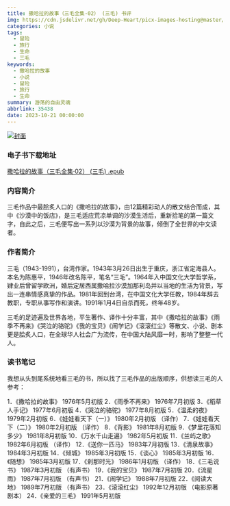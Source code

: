 ```yaml
---
title: 撒哈拉的故事（三毛全集·02） (三毛) 书评
img: https://cdn.jsdelivr.net/gh/Deep-Heart/picx-images-hosting@master/boomments/撒哈拉的故事（三毛全集·02）.3ukeeiwie880.webp
categories: 小说
tags:
  - 冒险
  - 旅行
  - 生命
  - 三毛
keywords:
  - 撒哈拉的故事
  - 小说
  - 冒险
  - 旅行
  - 生命
summary: 游荡的自由灵魂
abbrlink: 35438
date: 2023-10-21 00:00:00
---
```


[![封面](https://cdn.jsdelivr.net/gh/Deep-Heart/picx-images-hosting@master/boomments/撒哈拉的故事（三毛全集·02）.3ukeeiwie880.webp)]()
### 电子书下载地址
[撒哈拉的故事（三毛全集·02） (三毛) .epub](https://url57.ctfile.com/f/23765157-960584436-c3cf86?p=9554)

### 内容简介
三毛作品中最脍炙人口的《撒哈拉的故事》，由12篇精彩动人的散文结合而成，其中《沙漠中的饭店》，是三毛适应荒凉单调的沙漠生活后，重新拾笔的第一篇文字，自此之后，三毛便写出一系列以沙漠为背景的故事，倾倒了全世界的中文读者。

### 作者简介
三毛（1943-1991），台湾作家。1943年3月26日出生于重庆，浙江省定海县人。本名为陈惠平，1946年改名陈平，笔名“三毛”。1964年入中国文化大学哲学系，肄业后曾留学欧洲，婚后定居西属撒哈拉沙漠加那利岛并以当地的生活为背景，写出一连串情感真挚的作品。1981年回到台湾，在中国文化大学任教，1984年辞去教职，专职从事写作和演讲。1991年1月4日自杀而死，终年48岁。

三毛的足迹遍及世界各地，平生著作、译作十分丰富，其中《撒哈拉的故事》《雨季不再来》《哭泣的骆驼》《我的宝贝》《闹学记》《滚滚红尘》等散文、小说、剧本更是脍炙人口，在全球华人社会广为流传，在中国大陆风靡一时，影响了整整一代人。

### 读书笔记
我想从头到尾系统地看三毛的书，所以找了三毛作品的出版顺序，供想读三毛的人参考：

1．《撒哈拉的故事》 1976年5月初版
2．《雨季不再来》 1976年7月初版
3．《稻草人手记》 1977年6月初版
4．《哭泣的骆驼》 1977年8月初版
5．《温柔的夜》 1979年2月初版
6．《娃娃看天下（一）》 1980年2月初版 （译作）
7．《娃娃看天下（二）》 1980年2月初版 （译作）
8．《背影》 1981年8月初版
9．《梦里花落知多少》 1981年8月初版
10．《万水千山走遍》 1982年5月初版
11．《兰屿之歌》 1982年6月初版 （译作）
12．《送你一匹马》 1983年7月初版
13．《清泉故事》 1984年3月初版
14．《倾城》 1985年3月初版
15．《谈心》 1985年3月初版
16．《随想》 1985年3月初版
17．《刹那时光》 1986年1月初版 （译作）
18．《三毛说书》 1987年3月初版 （有声书）
19．《我的宝贝》 1987年7月初版
20．《流星雨》 1987年7月初版 （有声书）
21．《闹学记》 1988年7月初版
22．《阅读大地》 1989年7月初版 （有声书）
23．《滚滚红尘》 1992年12月初版 （电影原著剧本）
24．《亲爱的三毛》 1991年5月初版
